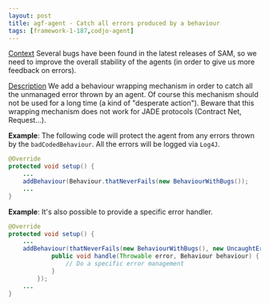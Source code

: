 ```yaml
---
layout: post
title: agf-agent - Catch all errors produced by a behaviour
tags: [framework-1-187,codjo-agent]
---
```

<u>Context</u>
Several bugs have been found in the latest releases of SAM, so we need to improve the overall stability of the agents (in order to give us more feedback on errors).

<u>Description</u>
We add a behaviour wrapping mechanism in order to catch all the unmanaged error thrown by an agent. Of course this mechanism should not be used for a long time (a kind of "desperate action"). Beware that this wrapping mechanism does not work for JADE protocols (Contract Net, Request...).

**Example**: The following code will protect the agent from any errors thrown by the ```badCodedBehaviour```. All the errors will be logged via ```Log4J```.
```java
@Override
protected void setup() {
    ...
    addBehaviour(Behaviour.thatNeverFails(new BehaviourWithBugs());
    ...
}
```

**Example**: It's also possible to provide a specific error handler.
```java
@Override
protected void setup() {
    ...
    addBehaviour(thatNeverFails(new BehaviourWithBugs(), new UncaughtErrorHandler() {
            public void handle(Throwable error, Behaviour behaviour) {
                // Do a specific error management
            }
        });
    ...
}
```
